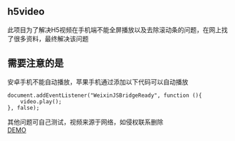 h5video
----
此项目为了解决H5视频在手机端不能全屏播放以及去除滚动条的问题，在网上找了很多资料，最终解决该问题

需要注意的是
---
安卓手机不能自动播放，苹果手机通过添加以下代码可以自动播放</br>

    document.addEventListener("WeixinJSBridgeReady", function (){
	    video.play();
    }, false);

其他问题可自己测试，视频来源于网络，如侵权联系删除</br>
[DEMO](https://loveviagra.xin/h5Video/index.html)
